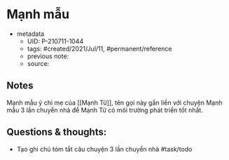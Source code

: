---
---

# Mạnh mẫu

- metadata
	- UID: P-210711-1044
	- tags: #created/2021/Jul/11, #permanent/reference
	- previous note: 
	- source: 

## Notes
Mạnh mẫu ý chỉ mẹ của [[Mạnh Tử]], tên gọi này gắn liền với chuyện Mạnh mẫu 3 lần chuyển nhà để Mạnh Tử có môi trường phát triển tốt nhất.

## Questions & thoughts:
- Tạo ghi chú tóm tắt câu chuyện 3 lần chuyển nhà #task/todo 

